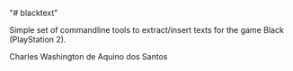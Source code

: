"# blacktext" 

Simple set of commandline tools to extract/insert texts for the game Black (PlayStation 2).

Charles Washington de Aquino dos Santos